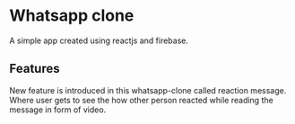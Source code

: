 # Whatsapp clone
A simple app created using reactjs and firebase.

## Features
New feature is introduced in this whatsapp-clone called reaction message.
Where user gets to see the how other person reacted while reading the message in form of video.


